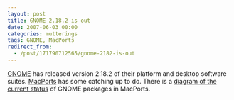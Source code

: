 ```yaml
---
layout: post
title: GNOME 2.18.2 is out
date: 2007-06-03 00:00
categories: mutterings
tags: GNOME, MacPorts
redirect_from:
  - /post/171790712565/gnome-2182-is-out
---
```

[GNOME](http://www.gnome.org) has released version 2.18.2 of their platform and desktop software suites. [MacPorts](http://www.macports.org) has some catching up to do. There is a [diagram of the current status](http://homepage.mac.com/rhwood/macports/gnome.html) of GNOME packages in MacPorts.
